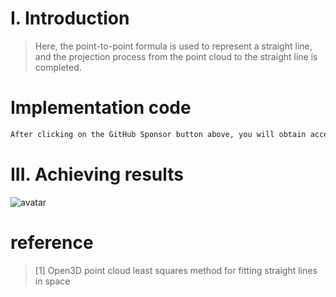 #  I. Introduction 

>  Here, the point-to-point formula is used to represent a straight line, and the projection process from the point cloud to the straight line is completed. 

#  Implementation code 

 ```python  
After clicking on the GitHub Sponsor button above, you will obtain access permissions to my private code repository ( https://github.com/slowlon/my_code_bar ) to view this blog code. By searching the code number of this blog, you can find the code you need, code number is: 2024020309574088088
 ```  
#  III. Achieving results 

![avatar]( c9bde1fc5cb84b6a906af739e9554a66.png) 

#  reference 

>  [1] Open3D point cloud least squares method for fitting straight lines in space 

